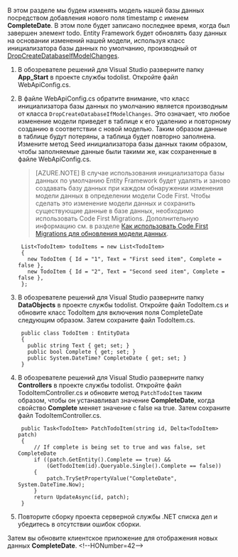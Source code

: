 ﻿В этом разделе мы будем изменять модель нашей базы данных посредством добавления нового поля timestamp с именем **CompleteDate**. В этом поле будет записано последнее время, когда был завершен элемент todo. Entity Framework будет обновлять базу данных на основании изменений нашей модели, используя класс инициализатора базы данных по умолчанию, производный от [DropCreateDatabaseIfModelChanges](http://go.microsoft.com/fwlink/?LinkId=394621). 

1. В обозревателе решений для Visual Studio разверните папку **App_Start** в проекте службы todolist. Откройте файл WebApiConfig.cs.

2. В файле WebApiConfig.cs обратите внимание, что класс инициализатора базы данных по умолчанию является производным от класса  `DropCreateDatabaseIfModelChanges`. Это означает, что любое изменение модели приведет в таблице к его удалению и повторному созданию в соответствии с новой моделью. Таким образом данные в таблице будут потеряны, а таблица будет повторно заполнена. Измените метод Seed инициализатора базы данных таким образом, чтобы заполняемые данные были такими же, как сохраненные в файле WebApiConfig.cs.

    >[AZURE.NOTE] В случае использования инициализатора базы данных по умолчанию Entity Framework будет удалять и заново создавать базу данных при каждом обнаружении изменения модели данных в определении модели Code First. Чтобы сделать это изменение модели данных и сохранить существующие данные в базе данных, необходимо использовать Code First Migrations. Дополнительную информацию см. в разделе [Как использовать Code First Migrations для обновления модели данных](/ru-ru/documentation/articles/mobile-services-dotnet-backend-how-to-use-code-first-migrations).

        List<TodoItem> todoItems = new List<TodoItem>
        {
          new TodoItem { Id = "1", Text = "First seed item", Complete = false },
          new TodoItem { Id = "2", Text = "Second seed item", Complete = false },
        };
     

3. В обозревателе решений для Visual Studio разверните папку **DataObjects** в проекте службы todolist. Откройте файл TodoItem.cs и обновите класс TodoItem для включения поля CompleteDate следующим образом. Затем сохраните файл TodoItem.cs.

        public class TodoItem : EntityData
        {
          public string Text { get; set; }
          public bool Complete { get; set; }
          public System.DateTime? CompleteDate { get; set; }
        }

4. В обозревателе решений для Visual Studio разверните папку **Controllers** в проекте службы todolist. Откройте файл TodoItemController.cs и обновите метод  `PatchTodoItem` таким образом, чтобы он устанавливал значение **CompleteDate**, когда свойство **Complete** меняет значение с false на true. Затем сохраните файл TodoItemController.cs.

        public Task<TodoItem> PatchTodoItem(string id, Delta<TodoItem> patch)
        {
            // If complete is being set to true and was false, set CompleteDate
            if ((patch.GetEntity().Complete == true) &&
                (GetTodoItem(id).Queryable.Single().Complete == false))
            {
                patch.TrySetPropertyValue("CompleteDate", System.DateTime.Now);
            }
            return UpdateAsync(id, patch);
        }


5. Повторите сборку проекта серверной службы .NET списка дел и убедитесь в отсутствии ошибок сборки. 

Затем вы обновите клиентское приложение для отображения новых данных **CompleteDate**.
\<!--HONumber=42-->
